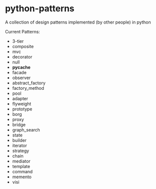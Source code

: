 python-patterns
===============

A collection of design patterns implemented (by other people) in python

Current Patterns:

* 3-tier		
* composite		
* mvc
* decorator		
* null
* __pycache__		
* facade		
* observer
* abstract_factory	
* factory_method	
* pool
* adapter		
* flyweight		
* prototype
* borg					
* proxy
* bridge		
* graph_search		
* state
* builder		
* iterator		
* strategy
* chain		
* mediator		
* template
* command		
* memento		
* visi